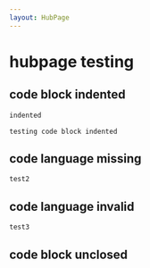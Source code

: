 ```yaml
---
layout: HubPage
---
```

 
 # hubpage testing
 
## code block indented

```csharp
indented
```
    testing code block indented

## code language missing

``` 
test2
```

## code language invalid

```invalidLanguage
test3
```

## code block unclosed

```c
 
